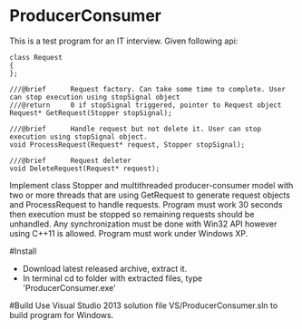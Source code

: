 # ProducerConsumer
This is a test program for an IT interview. Given following api:
```
class Request
{
};

///@brief      Request factory. Can take some time to complete. User can stop execution using stopSignal object
///@return     0 if stopSignal triggered, pointer to Request object
Request* GetRequest(Stopper stopSignal);

///@brief      Handle request but not delete it. User can stop execution using stopSignal object.
void ProcessRequest(Request* request, Stopper stopSignal);

///@brief      Request deleter
void DeleteRequest(Request* request);
```
Implement class Stopper and multithreaded producer-consumer model with two or more threads that are using GetRequest to generate request objects and ProcessRequest to handle requests. Program must work 30 seconds then execution must be stopped so remaining requests should be unhandled. Any synchronization must be done with Win32 API however using C++11 is allowed. Program must work under Windows XP.

#Install
- Download latest released archive, extract it.
- In terminal cd to folder with extracted files, type 'ProducerConsumer.exe'

#Build
Use Visual Studio 2013 solution file VS/ProducerConsumer.sln to build program for Windows.
